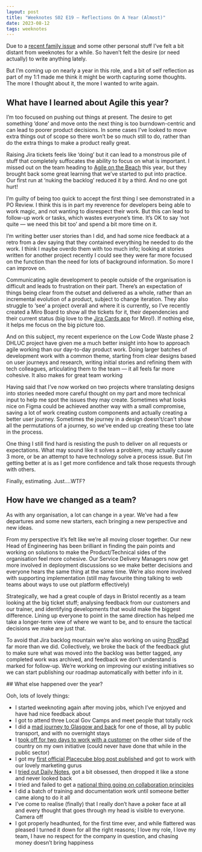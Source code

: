 ```yaml
---
layout: post
title: "Weeknotes S02 E19 — Reflections On A Year (Almost)"
date: 2023-08-12
tags: weeknotes
---
```


Due to a [recent family issue](/blog/2023/06/28/death-by-digital) and some other personal stuff I’ve felt a bit distant from weeknotes for a while. So haven’t felt the desire (or need actually) to write anything lately.

But I’m coming up on nearly a year in this role, and a bit of self reflection as part of my 1:1 made me think it might be worth capturing some thoughts. The more I thought about it, the more I wanted to write again.

## What have I learned about Agile this year?

I’m too focused on pushing out things at present. The desire to get something ‘done’ and move onto the next thing is too burndown-centric and can lead to poorer product decisions. In some cases I’ve looked to move extra things out of scope so there won’t be so much still to do, rather than do the extra things to make a product really great.

Raising Jira tickets feels like ‘doing’ but it can lead to a monstrous pile of stuff that completely suffocates the ability to focus on what is important. I missed out on the team heading to [Agile on the Beach](https://agileonthebeach.com/) this year, but they brought back some great learning that we’ve started to put into practice. Our first run at ‘nuking the backlog’ reduced it by a third. And no one got hurt!

I’m guilty of being too quick to accept the first thing I see demonstrated in a PO Review. I think this is in part my reverence for developers being able to work magic, and not wanting to disrespect their work. But this can lead to follow-up work or tasks, which wastes everyone’s time. It’s OK to say ‘not quite — we need this bit too’ and spend a bit more time on it.

I’m writing better user stories than I did, and had some nice feedback at a retro from a dev saying that they contained everything he needed to do the work. I think I maybe overdo them with too much info; looking at stories written for another project recently I could see they were far more focused on the function than the need for lots of background information. So more I can improve on.

Communicating agile development to people outside of the organisation is difficult and leads to frustration on their part. There’s an expectation of things being clear from the outset and delivered as a whole, rather than an incremental evolution of a product, subject to change iteration. They also struggle to ‘see’ a project overall and where it is currently, so I’ve recently created a Miro Board to show all the tickets for it, their dependencies and their current status (big love to the [Jira Cards app](https://miro.com/marketplace/jira/) for Miro!). If nothing else, it helps me focus on the big picture too.

And on this subject, my recent experience on the Low Code Waste phase 2 DHLUC project have given me a much better insight into how to approach agile working than our day-to-day product work. Doing larger batches of development work with a common theme, starting from clear designs based on user journeys and research, writing initial stories and refining them with tech colleagues, articulating them to the team — it all feels far more cohesive. It also makes for great team working

Having said that I’ve now worked on two projects where translating designs into stories needed more careful thought on my part and more technical input to help me spot the issues they may create. Sometimes what looks nice on Figma could be achieved another way with a small compromise, saving a lot of work creating custom components and actually creating a better user journey. Sometimes the journey in a design doesn’t/can’t show all the permutations of a journey, so we’ve ended up creating these too late in the process.

One thing I still find hard is resisting the push to deliver on all requests or expectations. What may sound like it solves a problem, may actually cause 3 more, or be an attempt to have technology solve a process issue. But I’m getting better at is as I get more confidence and talk those requests through with others.

Finally, estimating. Just….WTF?

## How have we changed as a team?

As with any organisation, a lot can change in a year. We’ve had a few departures and some new starters, each bringing a new perspective and new ideas.

From my perspective it’s felt like we’re all moving closer together. Our new Head of Engineering has been brilliant in finding the pain points and working on solutions to make the Product/Technical sides of the organisation feel more cohesive. Our Service Delivery Managers now get more involved in deployment discussions so we make better decisions and everyone hears the same thing at the same time. We’re also more involved with supporting implementation (still may favourite thing talking to web teams about ways to use out platform effectively)

Strategically, we had a great couple of days in Bristol recently as a team looking at the big ticket stuff; analysing feedback from our customers and our trainer, and identifying developments that would make the biggest difference. Lining up everyone to point in the same direction has helped me take a longer-term view of where we want to be, and to ensure the tactical decisions we make are just that.

To avoid that Jira backlog mountain we’re also working on using [ProdPad](https://www.prodpad.com/) far more than we did. Collectively, we broke the back of the feedback glut to make sure what was moved into the backlog was better tagged, any completed work was archived, and feedback we don’t understand is marked for follow-up. We’re working on improving our existing initiatives so we can start publishing our roadmap automatically with better info in it.

## What else happened over the year?

Ooh, lots of lovely things:

*   I started weeknoting again after moving jobs, which I’ve enjoyed and have had nice feedback about
*   I got to attend three Local Gov Camps and meet people that totally rock
*   I did a [mad journey to Glasgow and back](/weeknotes-s02-e17-dont-have-the-vegan-morning-roll-765582bd45cf) for one of those, all by public transport, and with no overnight stays
*   I [took off for two days to work with a customer](/weeknotes-s02-e07-efcf424c30c9) on the other side of the country on my own initiative (could never have done that while in the public sector)
*   I got my [first official Placecube blog post published](https://blog.placecube.com/blog/9-features-to-get-your-council-website-live-quickly) and got to work with our lovely marketing gurus
*   I [tried out Daily Notes](/weeknotes-s02-e13-63d31828cbca#af88), got a bit obsessed, then dropped it like a stone and never looked back
*   I tried and failed to get a [national thing going on collaboration principles](https://ox1digital.medium.com/whats-stopping-us-from-collaborating-256a724ec61e)
*   I did a batch of training and documentation work until someone better came along to do it all
*   I’ve come to realise (finally) that I really don’t have a poker face at all and every thought that goes through my head is visible to everyone. Camera off
*   I got properly headhunted, for the first time ever, and while flattered was pleased I turned it down for all the right reasons; I love my role, I love my team, I have no respect for the company in question, and chasing money doesn’t bring happiness
